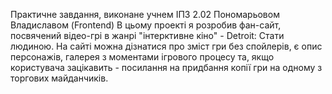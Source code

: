 Практичне завдання, виконане учнем ІПЗ 2.02 Пономарьовом Владиславом (Frontend)
В цьому проекті я розробив фан-сайт, посвячений відео-грі в жанрі "інтерктивне кіно" - Detroit: Стати людиною. На сайті можна дізнатися про зміст гри без спойлерів, 
є опис персонажів, галерея з моментами ігрового процесу та, якщо користувача зацікавить - посилання на придбання копії гри на одному з торгових майданчиків.
